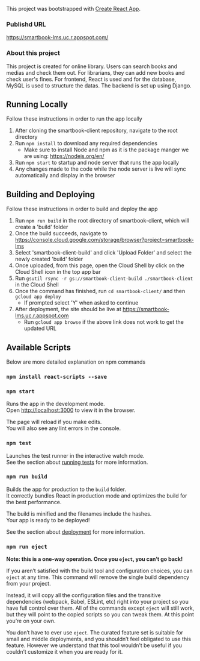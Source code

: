 This project was bootstrapped with [Create React App](https://github.com/facebook/create-react-app).

### Publishd URL
https://smartbook-lms.uc.r.appspot.com/

### About this project
This project is created for online library. 
Users can search books and medias and check them out. For librarians, they can add new books and check user's fines.
For frontend, React is used and for the database, MySQL is used to structure the datas.
The backend is set up using Django.

## Running Locally

Follow these instructions in order to run the app locally

1. After cloning the smartbook-client repository, navigate to the root directory
2. Run `npm install` to download any required dependencies
   * Make sure to install Node and npm as it is the package manger we are using: https://nodejs.org/en/
3. Run `npm start` to startup and node server that runs the app locally
4. Any changes made to the code while the node server is live will sync automatically and display in the browser

## Building and Deploying

Follow these instructions in order to build and deploy the app

1. Run `npm run build` in the root directory of smartbook-client, which will create a 'build' folder
2. Once the build succeeds, navigate to https://console.cloud.google.com/storage/browser?project=smartbook-lms
3. Select 'smartbook-client-build' and click 'Upload Folder' and select the newly created 'build' folder
4. Once uploaded, from this page, open the Cloud Shell by click on the Cloud Shell icon in the top app bar
5. Run `gsutil rsync -r gs://smartbook-client-build ./smartbook-client` in the Cloud Shell 
6. Once the command has finished, run `cd smartbook-client/` and then `gcloud app deploy`
   * If prompted select 'Y' when asked to continue
7. After deployment, the site should be live at https://smartbook-lms.uc.r.appspot.com
   * Run `gcloud app browse` if the above link does not work to get the updated URL


## Available Scripts

Below are more detailed explanation on npm commands

### `npm install react-scripts --save`

### `npm start`

Runs the app in the development mode.<br />
Open [http://localhost:3000](http://localhost:3000) to view it in the browser.

The page will reload if you make edits.<br />
You will also see any lint errors in the console.

### `npm test`

Launches the test runner in the interactive watch mode.<br />
See the section about [running tests](https://facebook.github.io/create-react-app/docs/running-tests) for more information.

### `npm run build`

Builds the app for production to the `build` folder.<br />
It correctly bundles React in production mode and optimizes the build for the best performance.

The build is minified and the filenames include the hashes.<br />
Your app is ready to be deployed!

See the section about [deployment](https://facebook.github.io/create-react-app/docs/deployment) for more information.

### `npm run eject`

**Note: this is a one-way operation. Once you `eject`, you can’t go back!**

If you aren’t satisfied with the build tool and configuration choices, you can `eject` at any time. This command will remove the single build dependency from your project.

Instead, it will copy all the configuration files and the transitive dependencies (webpack, Babel, ESLint, etc) right into your project so you have full control over them. All of the commands except `eject` will still work, but they will point to the copied scripts so you can tweak them. At this point you’re on your own.

You don’t have to ever use `eject`. The curated feature set is suitable for small and middle deployments, and you shouldn’t feel obligated to use this feature. However we understand that this tool wouldn’t be useful if you couldn’t customize it when you are ready for it.


